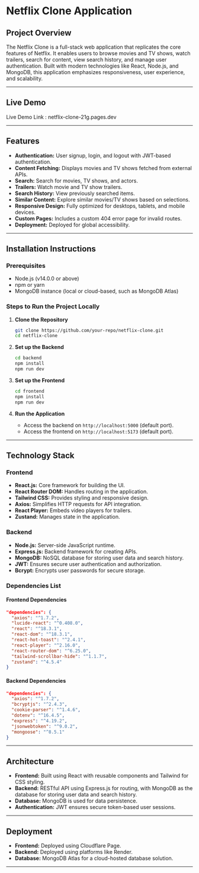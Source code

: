 # **Netflix Clone Application**

## **Project Overview**  
The Netflix Clone is a full-stack web application that replicates the core features of Netflix. It enables users to browse movies and TV shows, watch trailers, search for content, view search history, and manage user authentication. Built with modern technologies like React, Node.js, and MongoDB, this application emphasizes responsiveness, user experience, and scalability.

---

## **Live Demo**  
Live Demo Link : netflix-clone-21g.pages.dev 

---

## **Features**  
- **Authentication:** User signup, login, and logout with JWT-based authentication.  
- **Content Fetching:** Displays movies and TV shows fetched from external APIs.  
- **Search:** Search for movies, TV shows, and actors.  
- **Trailers:** Watch movie and TV show trailers.  
- **Search History:** View previously searched items.  
- **Similar Content:** Explore similar movies/TV shows based on selections.  
- **Responsive Design:** Fully optimized for desktops, tablets, and mobile devices.  
- **Custom Pages:** Includes a custom 404 error page for invalid routes.  
- **Deployment:** Deployed for global accessibility.  

---

## **Installation Instructions**

### **Prerequisites**  
- Node.js (v14.0.0 or above)  
- npm or yarn  
- MongoDB instance (local or cloud-based, such as MongoDB Atlas)  

### **Steps to Run the Project Locally**  
1. **Clone the Repository**  
   ```bash
   git clone https://github.com/your-repo/netflix-clone.git
   cd netflix-clone
   ```

2. **Set up the Backend**  
   ```bash
   cd backend
   npm install
   npm run dev
   ```

3. **Set up the Frontend**  
   ```bash
   cd frontend
   npm install
   npm run dev
   ```

4. **Run the Application**  
   - Access the backend on `http://localhost:5000` (default port).
   - Access the frontend on `http://localhost:5173` (default port).

---

## **Technology Stack**  
### **Frontend**  
- **React.js:** Core framework for building the UI.  
- **React Router DOM:** Handles routing in the application.  
- **Tailwind CSS:** Provides styling and responsive design.  
- **Axios:** Simplifies HTTP requests for API integration.  
- **React Player:** Embeds video players for trailers.  
- **Zustand:** Manages state in the application.  

### **Backend**  
- **Node.js:** Server-side JavaScript runtime.  
- **Express.js:** Backend framework for creating APIs.  
- **MongoDB:** NoSQL database for storing user data and search history.  
- **JWT:** Ensures secure user authentication and authorization.  
- **Bcrypt:** Encrypts user passwords for secure storage.  

### **Dependencies List**

#### Frontend Dependencies  
```json
"dependencies": {
  "axios": "^1.7.2",
  "lucide-react": "^0.408.0",
  "react": "^18.3.1",
  "react-dom": "^18.3.1",
  "react-hot-toast": "^2.4.1",
  "react-player": "^2.16.0",
  "react-router-dom": "^6.25.0",
  "tailwind-scrollbar-hide": "^1.1.7",
  "zustand": "^4.5.4"
}
```

#### Backend Dependencies  
```json
"dependencies": {
  "axios": "^1.7.2",
  "bcryptjs": "^2.4.3",
  "cookie-parser": "^1.4.6",
  "dotenv": "^16.4.5",
  "express": "^4.19.2",
  "jsonwebtoken": "^9.0.2",
  "mongoose": "^8.5.1"
}
```

---

## **Architecture**  
- **Frontend:** Built using React with reusable components and Tailwind for CSS styling.  
- **Backend:** RESTful API using Express.js for routing, with MongoDB as the database for storing user data and search history.  
- **Database:** MongoDB is used for data persistence.  
- **Authentication:** JWT ensures secure token-based user sessions.  

---

## **Deployment**  
- **Frontend:** Deployed using Cloudflare Page.  
- **Backend:** Deployed using platforms like Render.  
- **Database:** MongoDB Atlas for a cloud-hosted database solution.  

---

